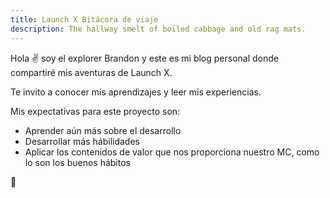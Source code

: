 ```yaml
---
title: Launch X Bitácora de viaje
description: The hallway smelt of boiled cabbage and old rag mats.
---
```


Hola ✌️  soy el explorer Brandon y este es mi blog personal donde compartiré mis aventuras de Launch X.

Te invito a conocer mis aprendizajes y leer mis experiencias.


Mis expectativas para este proyecto son:

- Aprender aún más sobre el desarrollo
- Desarrollar más hábilidades 
- Aplicar los contenidos de valor que nos proporciona nuestro MC, como lo son los buenos hábitos


🚀
